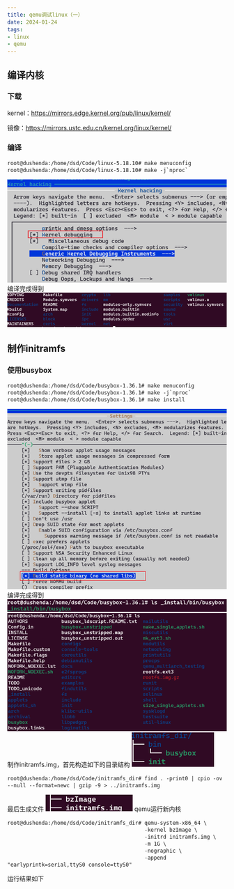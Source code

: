 ```yaml
---
title: qemu调试linux（一）
date: 2024-01-24
tags:
- linux
- qemu
---
```

## 编译内核

### 下载
kernel：https://mirrors.edge.kernel.org/pub/linux/kernel/

镜像：https://mirrors.ustc.edu.cn/kernel.org/linux/kernel/

### 编译

```console
root@dushenda:/home/dsd/Code/linux-5.18.10# make menuconfig
root@dushenda:/home/dsd/Code/linux-5.18.10# make -j`nproc`
```
![](qemu调试linux（一）_20240124_1.png)
编译完成得到
![](qemu调试linux（一）_20240124_2.png)

## 制作initramfs
### 使用busybox

```console
root@dushenda:/home/dsd/Code/busybox-1.36.1# make menuconfig
root@dushenda:/home/dsd/Code/busybox-1.36.1# make -j`nproc`
root@dushenda:/home/dsd/Code/busybox-1.36.1# make install
```
![](qemu调试linux（一）_20240124_3.png)
编译完成得到
![](qemu调试linux（一）_20240124_4.png)
![](qemu调试linux（一）_20240124_5.png)
制作initramfs.img，首先构造如下的目录结构
![](qemu调试linux（一）_20240124_6.png)
```consoel
root@dushenda:/home/dsd/Code/initramfs_dir# find . -print0 | cpio -ov --null --format=newc | gzip -9 > ../initramfs.img
```
最后生成文件
![](qemu调试linux（一）_20240124_7.png)
qemu运行新内核
```console
root@dushenda:/home/dsd/Code/initramfs_dir# qemu-system-x86_64 \  
											-kernel bzImage \  
											-initrd initramfs.img \  
											-m 1G \  
											-nographic \  
											-append "earlyprintk=serial,ttyS0 console=ttyS0"
```
运行结果如下
